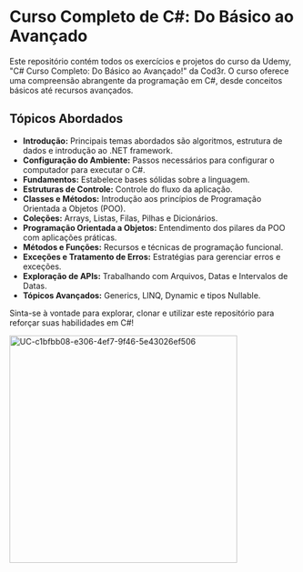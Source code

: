 # Curso Completo de C#: Do Básico ao Avançado

Este repositório contém todos os exercícios e projetos do curso da Udemy, "C# Curso Completo: Do Básico ao Avançado!" da Cod3r. O curso oferece uma compreensão abrangente da programação em C#, desde conceitos básicos até recursos avançados.

## Tópicos Abordados

- **Introdução:** Principais temas abordados são algoritmos, estrutura de dados e introdução ao .NET framework.
- **Configuração do Ambiente:** Passos necessários para configurar o computador para executar o C#.
- **Fundamentos:** Estabelece bases sólidas sobre a linguagem.
- **Estruturas de Controle:** Controle do fluxo da aplicação.
- **Classes e Métodos:** Introdução aos princípios de Programação Orientada a Objetos (POO).
- **Coleções:** Arrays, Listas, Filas, Pilhas e Dicionários.
- **Programação Orientada a Objetos:** Entendimento dos pilares da POO com aplicações práticas.
- **Métodos e Funções:** Recursos e técnicas de programação funcional.
- **Exceções e Tratamento de Erros:** Estratégias para gerenciar erros e exceções.
- **Exploração de APIs:** Trabalhando com Arquivos, Datas e Intervalos de Datas.
- **Tópicos Avançados:** Generics, LINQ, Dynamic e tipos Nullable.

Sinta-se à vontade para explorar, clonar e utilizar este repositório para reforçar suas habilidades em C#!

<img src="https://github.com/user-attachments/assets/e58d89e2-9fa8-4a09-ba0d-aac15c53f214" alt="UC-c1bfbb08-e306-4ef7-9f46-5e43026ef506" width="400"/>



